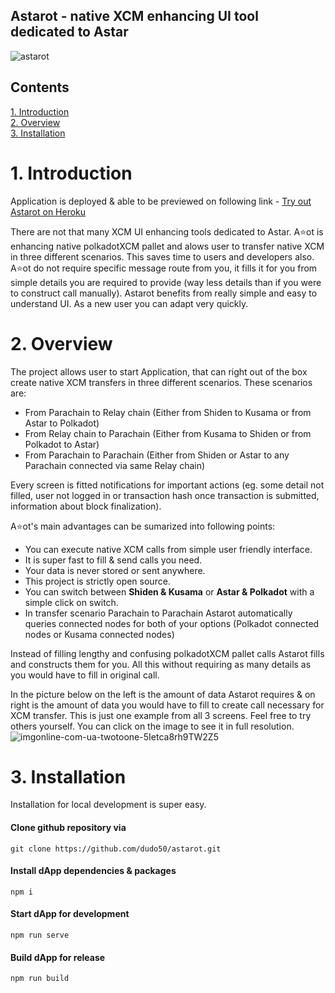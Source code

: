 ## Astarot - native XCM enhancing UI tool dedicated to Astar

![astarot](https://raw.githubusercontent.com/dudo50/astarot/main/src/assets/astarot.png)

## Contents

[1. Introduction](#1-introduction)<br />
[2. Overview](#2-overview)<br />
[3. Installation](#3-installation)<br />


# 1. Introduction
Application is deployed & able to be previewed on following link - [Try out Astarot on Heroku](https://astarot.herokuapp.com/)

There are not that many XCM UI enhancing tools dedicated to Astar. A⭐️ot is enhancing native polkadotXCM pallet and alows user to transfer native XCM in three different scenarios. This saves time to users and developers also. A⭐️ot do not require specific message route from you, it fills it for you from simple details you are required to provide (way less details than if you were to construct call manually). Astarot benefits from really simple and easy to understand UI. As a new user you can adapt very quickly.

# 2. Overview
The project allows user to start Application, that can right out of the box create native XCM transfers in three different scenarios. These scenarios are:
- From Parachain to Relay chain (Either from Shiden to Kusama or from Astar to Polkadot)
- From Relay chain to Parachain (Either from Kusama to Shiden or from Polkadot to Astar)
- From Parachain to Parachain (Either from Shiden or Astar to any Parachain connected via same Relay chain)

Every screen is fitted notifications for important actions (eg. some detail not filled, user not logged in or transaction hash once transaction is submitted, information about block finalization).

A⭐️ot's main advantages can be sumarized into following points:
- You can execute native XCM calls from simple user friendly interface. 
- It is super fast to fill & send calls you need. 
- Your data is never stored or sent anywhere. 
- This project is strictly open source.
- You can switch between **Shiden & Kusama** or **Astar & Polkadot** with a simple click on switch.
- In transfer scenario Parachain to Parachain Astarot automatically queries connected nodes for both of your options (Polkadot connected nodes or Kusama connected nodes)

Instead of filling lengthy and confusing polkadotXCM pallet calls Astarot fills and constructs them for you. All this without requiring as many details as you would have to fill in original call.

In the picture below on the left is the amount of data Astarot requires & on right is the amount of data you would have to fill to create call necessary for XCM transfer. This is just one example from all 3 screens. Feel free to try others yourself. You can click on the image to see it in full resolution.
![imgonline-com-ua-twotoone-5Ietca8rh9TW2Z5](https://user-images.githubusercontent.com/55763425/197884670-d5ac2742-3bf5-4dbc-b656-66c0a0f96662.jpg)


# 3. Installation
Installation for local development is super easy.

#### Clone github repository via
```
git clone https://github.com/dudo50/astarot.git
```

#### Install dApp dependencies & packages
```
npm i
```

#### Start dApp for development
```
npm run serve
```

#### Build dApp for release
```
npm run build
```

